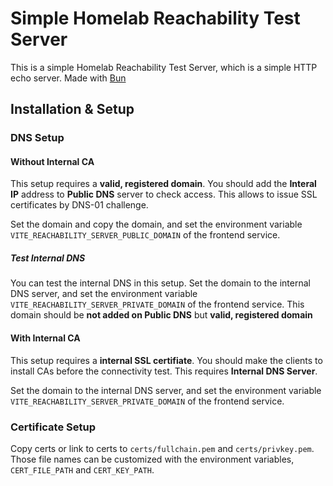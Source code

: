# Simple Homelab Reachability Test Server

This is a simple Homelab Reachability Test Server, which is a simple HTTP echo server. Made with [Bun](https://bun.sh)

## Installation & Setup

### DNS Setup

#### Without Internal CA

This setup requires a **valid, registered domain**. You should add the **Interal IP** address to **Public DNS** server to check access. This allows to issue SSL certificates by DNS-01 challenge.

Set the domain and copy the domain, and set the environment variable `VITE_REACHABILITY_SERVER_PUBLIC_DOMAIN` of the frontend service.

##### Test Internal DNS

You can test the internal DNS in this setup.
Set the domain to the internal DNS server, and set the environment variable `VITE_REACHABILITY_SERVER_PRIVATE_DOMAIN` of the frontend service. This domain should be **not added on Public DNS** but **valid, registered domain**

#### With Internal CA

This setup requires a **internal SSL certifiate**. You should make the clients to install CAs before the connectivity test. This requires **Internal DNS Server**.

Set the domain to the internal DNS server, and set the environment variable `VITE_REACHABILITY_SERVER_PRIVATE_DOMAIN` of the frontend service.

### Certificate Setup

Copy certs or link to certs to `certs/fullchain.pem` and `certs/privkey.pem`. Those file names can be customized with the environment variables, `CERT_FILE_PATH` and `CERT_KEY_PATH`.

